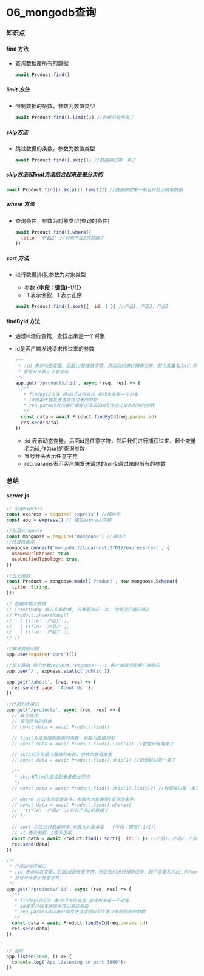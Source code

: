 # 06_mongodb查询

### 知识点

#### find 方法

- 查询数据库所有的数据

  ```js
  await Product.find()
  ```

##### limit 方法 

  - 限制数据的条数，参数为数值类型

    ```js
    await Product.find().limit(2) //数据只有两条了
    ```

##### skip方法

- 跳过数据的条数，参数为数值类型

  ```js
  await Product.find().skip(1) //数据跳过第一条了
  ```

##### skip方法和limit方法结合起来是做分页的

```js
await Product.find().skip(1).limit(2) //数据跳过第一条且只显示两条数据
```

##### where 方法

- 查询条件，参数为对象类型(查询的条件)

  ```js
  await Product.find().where({
    title: '产品2' //只有产品2的数据了
  })
  ```

##### sort 方法

- 进行数据排序,参数为对象类型

  - 参数 **{字段：键值(-1/1)}**
  - -1 表示倒叙，1 表示正序

  ```js
  await Product.find().sort({ _id: 1 }) //产品1，产品2，产品3
  ```

#### findById 方法

- 通过id进行查找，查找出来是一个对象

- id是客户端发送请求传过来的参数

  ```js
  /**
   * :id 表示动态变量。后面id是任意字符，然后我们进行捕获过来，起个变量名为id,作为url的查询参数
   * 冒号开头表示任意字符
   */
  app.get('/products/:id', async (req, res) => {
    /**
     * findById方法 通过id进行查找 查找出来是一个对象
     * id是客户端发送请求传过来的参数
     * req.params表示客户端发送请求的url传递过来的所有的参数
     */
    const data = await Product.findById(req.params.id)
    res.send(data)
  })
  ```

  - :id 表示动态变量。后面id是任意字符，然后我们进行捕获过来，起个变量名为id,作为url的查询参数
  - 冒号开头表示任意字符
  - req.params表示客户端发送请求的url传递过来的所有的参数

### 总结

#### server.js

```js
// 引用express
const express = require('express') //模块化
const app = express() // 建立express实例

//引用mongoose
const mongoose = require('mongoose') //模块化
//连接数据库
mongoose.connect('mongodb://localhost:27017/express-test', {
  useNewUrlParser: true,
  useUnifiedTopology: true,
})

//定义模型
const Product = mongoose.model('Product', new mongoose.Schema({
  title: String,
}))

// 数据库插入数据
// insertMany 插入多条数据, 只需要执行一次, 他会进行循环插入
// Product.insertMany([
//   { title: '产品1' },
//   { title: '产品2' },
//   { title: '产品3' },
// ])

//解决跨域问题
app.use(require('cors')())

//定义路由 两个参数request,response----> 客户端请求和客户端响应
app.use('/', express.static('public'))

app.get('/about', (req, res) => {
  res.send({ page: 'About Us' })
})

//产品列表接口
app.get('/products', async (req, res) => {
  // 异步操作
  // 查询所有的数据
  // const data = await Product.find()

  // limit方法是限制数据的条数，参数为数值类型
  // const data = await Product.find().limit(2) //数据只有两条了

  // skip方法是跳过数据的条数，参数为数值类型
  // const data = await Product.find().skip(1) //数据跳过第一条了

  /**
   * skip和limit结合起来是做分页的
   */
  // const data = await Product.find().skip(1).limit(2) //数据跳过第一条且只显示两条数据

  // where 方法表示查询条件，参数为对象类型(查询的条件)
  // const data = await Product.find().where({
  //   title: '产品2' //只有产品2的数据了
  // })

  // sort 方法进行数据排序,参数为对象类型   {字段：键值(-1/1)}
  // -1 表示倒叙，1表示正序
  const data = await Product.find().sort({ _id: 1 }) //产品1，产品2，产品3
  res.send(data)
})

/**
 * 产品详情页接口
 * :id 表示动态变量。后面id是任意字符，然后我们进行捕获过来，起个变量名为id,作为url的查询参数
 * 冒号开头表示任意字符
 */
app.get('/products/:id', async (req, res) => {
  /**
   * findById方法 通过id进行查找 查找出来是一个对象
   * id是客户端发送请求传过来的参数
   * req.params表示客户端发送请求的url传递过来的所有的参数
   */
  const data = await Product.findById(req.params.id)
  res.send(data)
})


// 监听
app.listen(3000, () => {
  console.log('App listening on port 3000');
})
```

